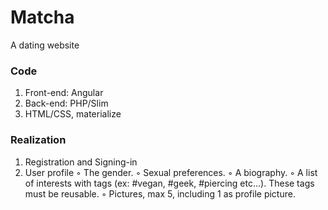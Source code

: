 # Matcha
A dating website
### Code
1. Front-end: Angular
2. Back-end: PHP/Slim
3. HTML/CSS, materialize
### Realization
1. Registration and Signing-in
2. User profile
  ◦ The gender.
  ◦ Sexual preferences.
  ◦ A biography.
  ◦ A list of interests with tags (ex: #vegan, #geek, #piercing etc...). These tags
    must be reusable.
  ◦ Pictures, max 5, including 1 as profile picture.
